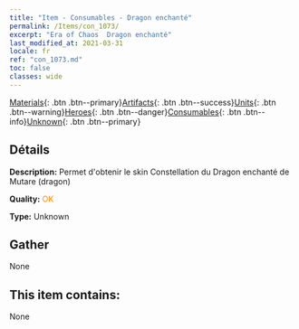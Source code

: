 ```yaml
---
title: "Item - Consumables - Dragon enchanté"
permalink: /Items/con_1073/
excerpt: "Era of Chaos  Dragon enchanté"
last_modified_at: 2021-03-31
locale: fr
ref: "con_1073.md"
toc: false
classes: wide
---
```

 [Materials](/fr/Items/){: .btn .btn--primary}[Artifacts](/fr/Items/Artifacts/){: .btn .btn--success}[Units](/fr/Items/Units/){: .btn .btn--warning}[Heroes](/fr/Items/Heroes/){: .btn .btn--danger}[Consumables](/fr/Items/Consumables/){: .btn .btn--info}[Unknown](/fr/Items/Unknown/){: .btn .btn--primary}

## Détails
 **Description:** Permet d'obtenir le skin Constellation du Dragon enchanté de Mutare (dragon)

 **Quality:** <span style="color: #FF8C00">OK</span>

 **Type:** Unknown

## Gather

  None

## This item contains:

  None

